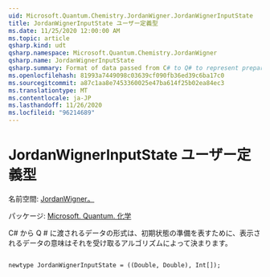 ```yaml
---
uid: Microsoft.Quantum.Chemistry.JordanWigner.JordanWignerInputState
title: JordanWignerInputState ユーザー定義型
ms.date: 11/25/2020 12:00:00 AM
ms.topic: article
qsharp.kind: udt
qsharp.namespace: Microsoft.Quantum.Chemistry.JordanWigner
qsharp.name: JordanWignerInputState
qsharp.summary: Format of data passed from C# to Q# to represent preparation of the initial state The meaning of the data represented is determined by the algorithm that receives it.
ms.openlocfilehash: 81993a7449098c03639cf090fb36ed39c6ba17c0
ms.sourcegitcommit: a87c1aa8e7453360025e47ba614f25b02ea84ec3
ms.translationtype: MT
ms.contentlocale: ja-JP
ms.lasthandoff: 11/26/2020
ms.locfileid: "96214689"
---
```

# <a name="jordanwignerinputstate-user-defined-type"></a>JordanWignerInputState ユーザー定義型

名前空間: [JordanWigner。](xref:Microsoft.Quantum.Chemistry.JordanWigner)

パッケージ: [Microsoft. Quantum. 化学](https://nuget.org/packages/Microsoft.Quantum.Chemistry)


C# から Q # に渡されるデータの形式は、初期状態の準備を表すために、表示されるデータの意味はそれを受け取るアルゴリズムによって決まります。

```qsharp

newtype JordanWignerInputState = ((Double, Double), Int[]);
```

